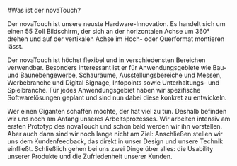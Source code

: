 #Was ist der novaTouch?

Der novaTouch ist unsere neuste Hardware-Innovation. Es handelt sich um einen 55 Zoll Bildschirm, der sich an der horizontalen Achse um 360° drehen und auf der vertikalen Achse im Hoch- oder Querformat montieren lässt.

Der novaTouch ist höchst flexibel und in verschiedensten Bereichen verwendbar. Besonders interessant ist er für Anwendungsgebiete wie Bau- und Baunebengewerbe, Schauräume, Ausstellungsbereiche und Messen, Werbebranche und Digital Signage, Infopoints sowie Unterhaltungs- und Spielbranche. Für jedes Anwendungsgebiet haben wir spezifische Softwarelösungen geplant und sind nun dabei diese konkret zu entwickeln.

Wer einen Giganten schaffen möchte, der hat viel zu tun. Deshalb befinden wir uns noch am Anfang unseres Arbeitsprozesses. Wir arbeiten intensiv am ersten Prototyp des novaTouch und schon bald werden wir ihn vorstellen. Aber auch dann sind wir noch lange nicht am Ziel: Anschließen stellen wir uns dem Kundenfeedback, das direkt in unser Design und unsere Technik einfließt. Schließlich gehen bei uns zwei Dinge über alles: die Usability unserer Produkte und die Zufriedenheit unserer Kunden.
